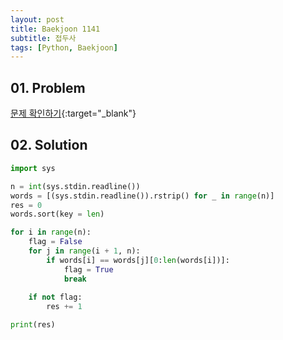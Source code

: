 ```yaml
---
layout: post
title: Baekjoon 1141
subtitle: 접두사
tags: [Python, Baekjoon]
---
```


## 01. Problem

[문제 확인하기](https://www.acmicpc.net/problem/1141){:target="_blank"}

## 02. Solution

```Python
import sys

n = int(sys.stdin.readline())
words = [(sys.stdin.readline()).rstrip() for _ in range(n)]
res = 0
words.sort(key = len)

for i in range(n):
    flag = False
    for j in range(i + 1, n):
        if words[i] == words[j][0:len(words[i])]:
            flag = True
            break
    
    if not flag:
        res += 1

print(res)
```
